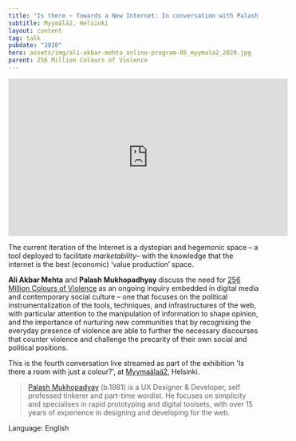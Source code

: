 ```yaml
---
title: "Is there ~ Towards a New Internet: In conversation with Palash Mukhopadhyay "
subtitle: Myymälä2, Helsinki
layout: content
tag: talk
pubdate: "2020"
hero: assets/img/ali-akbar-mehta_online-program-05_myymala2_2020.jpg
parent: 256 Million Colours of Violence
---
```

<iframe width="560" height="315" src="https://www.youtube.com/embed/KVWLl6oqYQg" frameborder="0" allow="accelerometer; autoplay; encrypted-media; gyroscope; picture-in-picture" allowfullscreen></iframe>



The current iteration of the Internet is a dystopian and hegemonic space – a tool deployed to facilitate *marketability*– with the knowledge that the internet is the best (economic) ‘value production’ space.

**Ali Akbar Mehta** and **Palash Mukhopadhyay** discuss the need for [256 Million Colours of Violence](http://www.256millioncoloursofviolence.com/) as an ongoing inquiry embedded in digital media and contemporary social culture – one that focuses on the political instrumentalization of the tools, techniques, and infrastructures of the web, with particular attention to the manipulation of information to shape opinion, and the importance of nurturing new communities that by recognising the everyday presence of violence are able to further the necessary discourses that counter violence and challenge the precarity of their own social and political positions.

This is the fourth conversation live streamed as part of the exhibition 'Is there a room with just a colour?', at [Myymaälaä2](https://www.myymala2.com/), Helsinki.

> [Palash Mukhopadyay](https://mpalash.com/) (b.1981) is a UX Designer & Developer, self professed tinkerer and part-time wordist. He focuses on simplicity and specialises in rapid prototyping and digital toolsets, with over 15 years of experience in designing and developing for the web.

Language: English